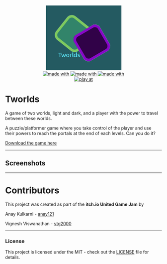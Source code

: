<p align="center">
  
  <img src="assets/Logopng.png"/>
  <br>
  <a href="https://godotengine.org/"> <img src="https://img.shields.io/badge/Made%20With-Godot-blue?style=for-the-badge" alt="made with"/> </a>
  <a href="https://godotengine.org/"> <img src="https://img.shields.io/badge/Download%20For-Windows-blue?style=for-the-badge" alt="made with"/> </a>
  <a href="https://godotengine.org/"> <img src="https://img.shields.io/badge/Download%20For-Linux-blue?style=for-the-badge" alt="made with"/> </a>
  <br>
  <a href="https://vtg2000.itch.io/tworlds"> <img src="https://img.shields.io/badge/Download%20At-itch.io-red?style=for-the-badge" alt="play at"/> </a>

</p>

# Tworlds

A game of two worlds, light and dark, and a player with the power to travel between these worlds.

A puzzle/platformer game where you take control of the player and use their powers to reach the portals at the end of each levels. 
Can you do it?

<a href="https://vtg2000.itch.io/tworlds"> Download the game here </a>

---
## Screenshots

---
# Contributors
This project was created as part of the <b>itch.io United Game Jam</b> by

Anay Kulkarni - [anay121](https://github.com/Anay121)

Vignesh Viswanathan - [vtg2000](https://github.com/vtg2000)

---

### License
This project is licensed under the MIT - check out the [LICENSE](./LICENSE) file for details.
